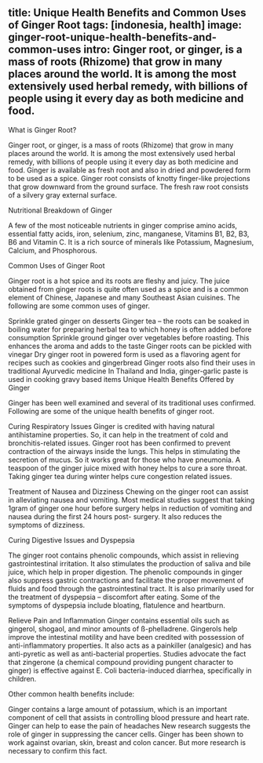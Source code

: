 title: Unique Health Benefits and Common Uses of Ginger Root
tags: [indonesia, health]
image: ginger-root-unique-health-benefits-and-common-uses
intro: Ginger root, or ginger, is a mass of roots (Rhizome) that grow in many places around the world. It is among the most extensively used herbal remedy, with billions of people using it every day as both medicine and food.
---
What is Ginger Root?

Ginger root, or ginger, is a mass of roots (Rhizome) that grow in many places
around the world. It is among the most extensively used herbal remedy, with
billions of people using it every day as both medicine and food. Ginger is
available as fresh root and also in dried and powdered form to be used as a
spice. Ginger root consists of knotty finger-like projections that grow
downward from the ground surface. The fresh raw root consists of a silvery gray
external surface.

Nutritional Breakdown of Ginger

A few of the most noticeable nutrients in ginger comprise amino acids,
essential fatty acids, iron, selenium, zinc, manganese, Vitamins B1, B2, B3, B6
and Vitamin C. It is a rich source of minerals like Potassium, Magnesium,
Calcium, and Phosphorous.

Common Uses of Ginger Root

Ginger root is a hot spice and its roots are fleshy and juicy. The juice
obtained from ginger roots is quite often used as a spice and is a common
element of Chinese, Japanese and many Southeast Asian cuisines. The following
are some common uses of ginger.

Sprinkle grated ginger on desserts Ginger tea – the roots can be soaked in
boiling water for preparing herbal tea to which honey is often added before
consumption Sprinkle ground ginger over vegetables before roasting. This
enhances the aroma and adds to the taste Ginger roots can be pickled with
vinegar Dry ginger root in powered form is used as a flavoring agent for
recipes such as cookies and gingerbread Ginger roots also find their uses in
traditional Ayurvedic medicine In Thailand and India, ginger-garlic paste is
used in cooking gravy based items Unique Health Benefits Offered by Ginger

Ginger has been well examined and several of its traditional uses confirmed.
Following are some of the unique health benefits of ginger root.

Curing Respiratory Issues Ginger is credited with having natural antihistamine
properties. So, it can help in the treatment of cold and bronchitis-related
issues. Ginger root has been confirmed to prevent contraction of the airways
inside the lungs. This helps in stimulating the secretion of mucus. So it works
great for those who have pneumonia. A teaspoon of the ginger juice mixed with
honey helps to cure a sore throat. Taking ginger tea during winter helps cure
congestion related issues.

Treatment of Nausea and Dizziness Chewing on the ginger root can assist in
alleviating nausea and vomiting. Most medical studies suggest that taking 1gram
of ginger one hour before surgery helps in reduction of vomiting and nausea
during the first 24 hours post- surgery. It also reduces the symptoms of
dizziness.

Curing Digestive Issues and Dyspepsia

The ginger root contains phenolic compounds, which assist in relieving
gastrointestinal irritation. It also stimulates the production of saliva and
bile juice, which help in proper digestion. The phenolic compounds in ginger
also suppress gastric contractions and facilitate the proper movement of fluids
and food through the gastrointestinal tract. It is also primarily used for the
treatment of dyspepsia – discomfort after eating. Some of the symptoms of
dyspepsia include bloating, flatulence and heartburn.

Relieve Pain and Inflammation Ginger contains essential oils such as gingerol,
shogaol, and minor amounts of ß-phelladrene. Gingerols help improve the
intestinal motility and have been credited with possession of anti-inflammatory
properties. It also acts as a painkiller (analgesic) and has anti-pyretic as
well as anti-bacterial properties. Studies advocate the fact that zingerone (a
chemical compound providing pungent character to ginger) is effective against
E. Coli bacteria-induced diarrhea, specifically in children.

Other common health benefits include:

Ginger contains a large amount of potassium, which is an important component of
cell that assists in controlling blood pressure and heart rate.  Ginger can
help to ease the pain of headaches New research suggests the role of ginger in
suppressing the cancer cells. Ginger has been shown to work against ovarian,
skin, breast and colon cancer. But more research is necessary to confirm this
fact.
